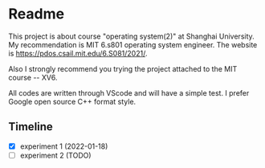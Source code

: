 # Readme

This project is about course "operating system(2)" at Shanghai University.  My recommendation is MIT 6.s801 operating system engineer. The website is https://pdos.csail.mit.edu/6.S081/2021/.

Also I strongly recommend you trying the project attached to the MIT course -- XV6.

All codes are written through VScode and will have a simple test. I prefer Google open source C++ format style.

## Timeline
- [x] experiment 1 (2022-01-18)
- [ ] experiment 2 (TODO)
